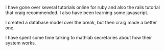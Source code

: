 I have gone over several tutorials online for ruby and also the rails tutorial that craig recommended. I also have been learning some javascript.

I created a database model over the break, but then craig made a better one. 

I have spent some time talking to mathlab secretaries about how their system works.

